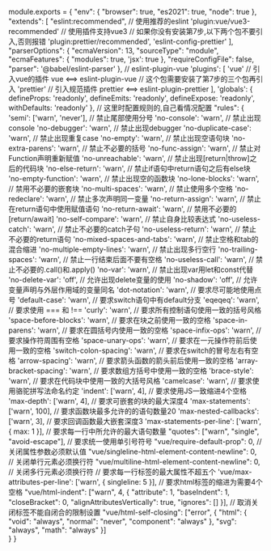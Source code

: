 module.exports = {
"env": {
"browser": true,
"es2021": true,
"node": true
},
"extends": [
"eslint:recommended", // 使用推荐的eslint
'plugin:vue/vue3-recommended' // 使用插件支持vue3
// 如果你没有安装第7步,以下两个包不要引入,否则报错
'plugin:prettier/recommended',
'eslint-config-prettier'
],
"parserOptions": {
"ecmaVersion": 13,
"sourceType": "module",
"ecmaFeatures": {
"modules": true,
'jsx': true
},
"requireConfigFile": false,
"parser": '@babel/eslint-parser'
},
// eslint-plugin-vue
'plugins': [
'vue' // 引入vue的插件 vue <==> eslint-plugin-vue
// 这个包需要安装了第7步的三个包再引入
'prettier' // 引入规范插件 prettier <==> eslint-plugin-prettier
],
'globals': {
defineProps: 'readonly',
defineEmits: 'readonly',
defineExpose: 'readonly',
withDefaults: 'readonly'
},
// 这里时配置规则的,自己看情况配置
"rules": {
'semi': ['warn', 'never'], // 禁止尾部使用分号
'no-console': 'warn', // 禁止出现console
'no-debugger': 'warn', // 禁止出现debugger
'no-duplicate-case': 'warn', // 禁止出现重复case
'no-empty': 'warn', // 禁止出现空语句块
'no-extra-parens': 'warn', // 禁止不必要的括号
'no-func-assign': 'warn', // 禁止对Function声明重新赋值
'no-unreachable': 'warn', // 禁止出现[return|throw]之后的代码块
'no-else-return': 'warn', // 禁止if语句中return语句之后有else块
'no-empty-function': 'warn', // 禁止出现空的函数块
'no-lone-blocks': 'warn', // 禁用不必要的嵌套块
'no-multi-spaces': 'warn', // 禁止使用多个空格
'no-redeclare': 'warn', // 禁止多次声明同一变量
'no-return-assign': 'warn', // 禁止在return语句中使用赋值语句
'no-return-await': 'warn', // 禁用不必要的[return/await]
'no-self-compare': 'warn', // 禁止自身比较表达式
'no-useless-catch': 'warn', // 禁止不必要的catch子句
'no-useless-return': 'warn', // 禁止不必要的return语句
'no-mixed-spaces-and-tabs': 'warn', // 禁止空格和tab的混合缩进
'no-multiple-empty-lines': 'warn', // 禁止出现多行空行
'no-trailing-spaces': 'warn', // 禁止一行结束后面不要有空格
'no-useless-call': 'warn', // 禁止不必要的.call()和.apply()
'no-var': 'warn', // 禁止出现var用let和const代替
'no-delete-var': 'off', // 允许出现delete变量的使用
'no-shadow': 'off', // 允许变量声明与外层作用域的变量同名
'dot-notation': 'warn', // 要求尽可能地使用点号
'default-case': 'warn', // 要求switch语句中有default分支
'eqeqeq': 'warn', // 要求使用 === 和 !==
'curly': 'warn', // 要求所有控制语句使用一致的括号风格
'space-before-blocks': 'warn', // 要求在块之前使用一致的空格
'space-in-parens': 'warn', // 要求在圆括号内使用一致的空格
'space-infix-ops': 'warn', // 要求操作符周围有空格
'space-unary-ops': 'warn', // 要求在一元操作符前后使用一致的空格
'switch-colon-spacing': 'warn', // 要求在switch的冒号左右有空格
'arrow-spacing': 'warn', // 要求箭头函数的箭头前后使用一致的空格
'array-bracket-spacing': 'warn', // 要求数组方括号中使用一致的空格
'brace-style': 'warn', // 要求在代码块中使用一致的大括号风格
'camelcase': 'warn', // 要求使用骆驼拼写法命名约定
'indent': ['warn', 4], // 要求使用JS一致缩进4个空格
'max-depth': ['warn', 4], // 要求可嵌套的块的最大深度4
'max-statements': ['warn', 100], // 要求函数块最多允许的的语句数量20
'max-nested-callbacks': ['warn', 3], // 要求回调函数最大嵌套深度3
'max-statements-per-line': ['warn', { max: 1 }], // 要求每一行中所允许的最大语句数量
"quotes": ["warn", "single", "avoid-escape"], // 要求统一使用单引号符号
"vue/require-default-prop": 0, // 关闭属性参数必须默认值
"vue/singleline-html-element-content-newline": 0, // 关闭单行元素必须换行符
"vue/multiline-html-element-content-newline": 0, // 关闭多行元素必须换行符
// 要求每一行标签的最大属性不超五个
'vue/max-attributes-per-line': ['warn', { singleline: 5 }],
// 要求html标签的缩进为需要4个空格
"vue/html-indent": ["warn", 4, {
"attribute": 1,
"baseIndent": 1,
"closeBracket": 0,
"alignAttributesVertically": true,
"ignores": []
}],
// 取消关闭标签不能自闭合的限制设置
"vue/html-self-closing": ["error", {
 "html": {
"void": "always",
"normal": "never",
"component": "always"
},
"svg": "always",
"math": "always"
}]  
 }
}
